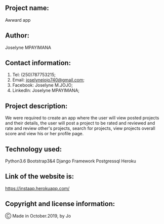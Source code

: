 ## Project name:

Awward app

## Author:

Joselyne MPAYIMANA

## Contact information:

1. Tel: (250)787753215;
2. Email: joselynejojo740@gmail.com;
3. Facebook: Joselyne M.JOJO;
4. LinkedIn: Joselyne MPAYIMANA;

## Project description:

 We were required to create an app where the user will view posted projects and their details, the user will post a project to be rated and reviewed and rate and review other's projects, search for projects, view projects overall score and view his or her profile page.

 ## Technology used:

 Python3.6
 Bootstrap3&4
 Django Framework
 Postgressql
 Heroku

 ## Link of the website is:

 https://instaap.herokuapp.com/

 ## Copyright and license information:

 &#9400; Made in October.2019, by Jo



